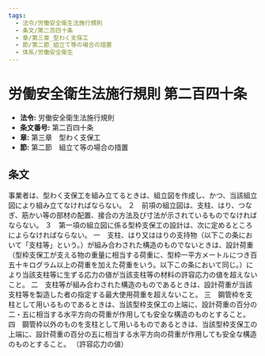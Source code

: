 ```yaml
---
tags:
  - 法令/労働安全衛生法施行規則
  - 条文/第二百四十条
  - 章/第三章_型わく支保工
  - 節/第二節_組立て等の場合の措置
  - 体系/労働安全衛生
---
```

# 労働安全衛生法施行規則 第二百四十条

- **法令:** 労働安全衛生法施行規則
- **条文番号:** 第二百四十条
- **章:** 第三章　型わく支保工
- **節:** 第二節　組立て等の場合の措置

## 条文
事業者は、型わく支保工を組み立てるときは、組立図を作成し、かつ、当該組立図により組み立てなければならない。
２　前項の組立図は、支柱、はり、つなぎ、筋かい等の部材の配置、接合の方法及び寸法が示されているものでなければならない。
３　第一項の組立図に係る型枠支保工の設計は、次に定めるところによらなければならない。
一　支柱、はり又ははりの支持物（以下この条において「支柱等」という。）が組み合わされた構造のものでないときは、設計荷重（型枠支保工が支える物の重量に相当する荷重に、型枠一平方メートルにつき百五十キログラム以上の荷重を加えた荷重をいう。以下この条において同じ。）により当該支柱等に生ずる応力の値が当該支柱等の材料の許容応力の値を超えないこと。
二　支柱等が組み合わされた構造のものであるときは、設計荷重が当該支柱等を製造した者の指定する最大使用荷重を超えないこと。
三　鋼管枠を支柱として用いるものであるときは、当該型枠支保工の上端に、設計荷重の百分の二・五に相当する水平方向の荷重が作用しても安全な構造のものとすること。
四　鋼管枠以外のものを支柱として用いるものであるときは、当該型枠支保工の上端に、設計荷重の百分の五に相当する水平方向の荷重が作用しても安全な構造のものとすること。
（許容応力の値）

